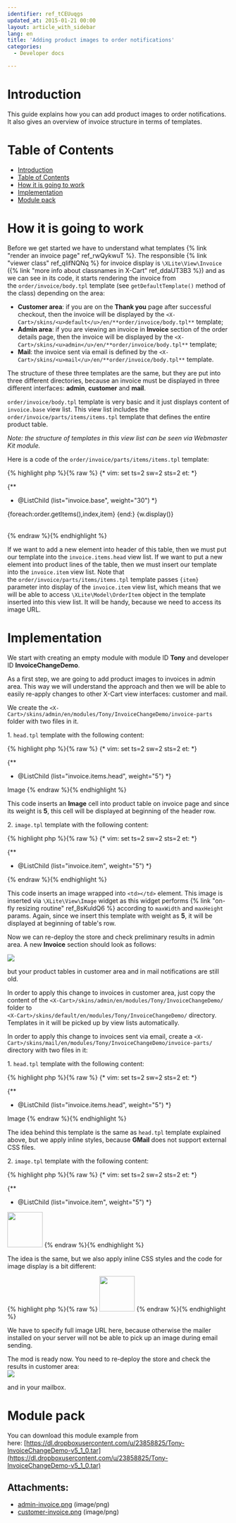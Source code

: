 ```yaml
---
identifier: ref_tCEUuqgs
updated_at: 2015-01-21 00:00
layout: article_with_sidebar
lang: en
title: 'Adding product images to order notifications'
categories:
  - Developer docs

---
```



# Introduction

This guide explains how you can add product images to order notifications. It also gives an overview of invoice structure in terms of templates.

# Table of Contents

*   [Introduction](#introduction)
*   [Table of Contents](#table-of-contents)
*   [How it is going to work](#how-it-is-going-to-work)
*   [Implementation](#implementation)
*   [Module pack](#module-pack)

# How it is going to work

Before we get started we have to understand what templates {% link "render an invoice page" ref_rwQykwuT %}. The responsible {% link "viewer class" ref_qIifNQNq %} for invoice display is `\XLite\View\Invoice` ({% link "more info about classnames in X-Cart" ref_ddaUT3B3 %}) and as we can see in its code, it starts rendering the invoice from the `order/invoice/body.tpl` template (see `getDefaultTemplate()` method of the class) depending on the area:

*   **Customer area**: if you are on the **Thank you** page after successful checkout, then the invoice will be displayed by the `<X-Cart>/skins/<u>default</u>/en/**order/invoice/body.tpl**` template;
*   **Admin area**: if you are viewing an invoice in **Invoice** section of the order details page, then the invoice will be displayed by the `<X-Cart>/skins/<u>admin</u>/en/**order/invoice/body.tpl**` template;
*   **Mail**: the invoice sent via email is defined by the `<X-Cart>/skins/<u>mail</u>/en/**order/invoice/body.tpl**` template.

The structure of these three templates are the same, but they are put into three different directories, because an invoice must be displayed in three different interfaces: **admin**, **customer** and **mail**. 

`order/invoice/body.tpl` template is very basic and it just displays content of `invoice.base` view list. This view list includes the `order/invoice/parts/items/items.tpl` template that defines the entire product table.

_Note: the structure of templates in this view list can be seen via Webmaster Kit module._

Here is a code of the `order/invoice/parts/items/items.tpl` template: 

{% highlight php %}{% raw %}
{* vim: set ts=2 sw=2 sts=2 et: *}

{**
 * @ListChild (list="invoice.base", weight="30")
 *}

<table cellspacing="0" class="items">
  <tr><list name="invoice.items.head" /></tr>
  {foreach:order.getItems(),index,item}
  <tr><list name="invoice.item" item="{item}" /></tr>
  {end:}
  <tr FOREACH="getViewList(#invoice.items#),w">{w.display()}</tr>
</table>
{% endraw %}{% endhighlight %}

If we want to add a new element into header of this table, then we must put our template into the `invoice.items.head` view list. If we want to put a new element into product lines of the table, then we must insert our template into the `invoice.item` view list. Note that the `order/invoice/parts/items/items.tpl` template passes `{item}` parameter into display of the `invoice.item` view list, which means that we will be able to access `\XLite\Model\OrderItem` object in the template inserted into this view list. It will be handy, because we need to access its image URL.

# Implementation

We start with creating an empty module with module ID **Tony** and developer ID **InvoiceChangeDemo**.

As a first step, we are going to add product images to invoices in admin area. This way we will understand the approach and then we will be able to easily re-apply changes to other X-Cart view interfaces: customer and mail.

We create the `<X-Cart>/skins/admin/en/modules/Tony/InvoiceChangeDemo/invoice-parts` folder with two files in it.

1\.  `head.tpl` template with the following content: 

{% highlight php %}{% raw %}
{* vim: set ts=2 sw=2 sts=2 et: *}

{**
 * @ListChild (list="invoice.items.head", weight="5")
 *}
<th class="item">Image</th>
{% endraw %}{% endhighlight %}

This code inserts an **Image** cell into product table on invoice page and since its weight is **5**, this cell will be displayed at beginning of the header row.

2\.  `image.tpl` template with the following content: 

{% highlight php %}{% raw %}
{* vim: set ts=2 sw=2 sts=2 et: *}

{**
 * @ListChild (list="invoice.item", weight="5")
 *}

<td class="item"><widget class="\XLite\View\Image" image="{item.getImage()}" maxWidth="80" maxHeight="80" /></td>
{% endraw %}{% endhighlight %}

This code inserts an image wrapped into `<td></td>` element. This image is inserted via `\XLite\View\Image` widget as this widget performs {% link "on-fly resizing routine" ref_8sKuldQ6 %} according to `maxWidth` and `maxHeight` params. Again, since we insert this template with weight as **5**, it will be displayed at beginning of table's row.

Now we can re-deploy the store and check preliminary results in admin area. A new **Invoice** section should look as follows: 

![]({{site.baseurl}}/attachments/8225446/8356205.png)

but your product tables in customer area and in mail notifications are still old.

In order to apply this change to invoices in customer area, just copy the content of the `<X-Cart>/skins/admin/en/modules/Tony/InvoiceChangeDemo/` folder to   
`<X-Cart>/skins/default/en/modules/Tony/InvoiceChangeDemo/` directory. Templates in it will be picked up by view lists automatically.

In order to apply this change to invoices sent via email, create a `<X-Cart>/skins/mail/en/modules/Tony/InvoiceChangeDemo/invoice-parts/` directory with two files in it:

1\.  `head.tpl` template with the following content: 

{% highlight php %}{% raw %}
{* vim: set ts=2 sw=2 sts=2 et: *}

{**
 * @ListChild (list="invoice.items.head", weight="5")
 *}

<th style="border-width:1px;border-collapse: collapse;border-spacing: 0px;border-style: solid;border-color: #c4c4c4;text-align: left;background: #f9f9f9 none;font-weight: normal;padding: 12px 22px;white-space: nowrap;color: #000000;font-size: 16px;">Image</th>
{% endraw %}{% endhighlight %}

The idea behind this template is the same as `head.tpl` template explained above, but we apply inline styles, because **GMail** does not support external CSS files.

2\.  `image.tpl` template with the following content: 

{% highlight php %}{% raw %}
{* vim: set ts=2 sw=2 sts=2 et: *}

{**
 * @ListChild (list="invoice.item", weight="5")
 *}

<td style="text-align: center;vertical-align: top;border-width:1px;border-collapse: collapse;border-spacing: 0px;border-style: solid;border-color: #c4c4c4;padding: 10px 20px;vertical-align: top;"><img src="{item.getImageURL()}" width="80" height="80" /></td>
{% endraw %}{% endhighlight %}

The idea is the same, but we also apply inline CSS styles and the code for image display is a bit different: 

{% highlight php %}{% raw %}
<img src="{item.getImageURL()}" width="80" height="80" />
{% endraw %}{% endhighlight %}

We have to specify full image URL here, because otherwise the mailer installed on your server will not be able to pick up an image during email sending.

The mod is ready now. You need to re-deploy the store and check the results in customer area:  
![]({{site.baseurl}}/attachments/8225446/8356206.png)

and in your mailbox.

# Module pack

You can download this module example from here: [https://dl.dropboxusercontent.com/u/23858825/Tony-InvoiceChangeDemo-v5_1_0.tar](https://dl.dropboxusercontent.com/u/23858825/Tony-InvoiceChangeDemo-v5_1_0.tar)

## Attachments:

* [admin-invoice.png]({{site.baseurl}}/attachments/8225446/8356205.png) (image/png)  
* [customer-invoice.png]({{site.baseurl}}/attachments/8225446/8356206.png) (image/png)